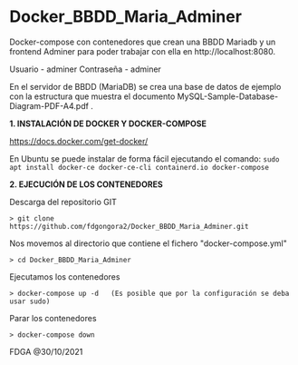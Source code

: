 # Docker_BBDD_Maria_Adminer
Docker-compose con contenedores que crean una BBDD Mariadb y un frontend Adminer para poder trabajar con ella en http://localhost:8080. 

   Usuario - adminer
   Contraseña - adminer

En el servidor de BBDD (MariaDB) se crea una base de datos de ejemplo con la estructura que muestra el documento MySQL-Sample-Database-Diagram-PDF-A4.pdf .

**1. INSTALACIÓN DE DOCKER Y DOCKER-COMPOSE**

https://docs.docker.com/get-docker/

En Ubuntu se puede instalar de forma fácil ejecutando el comando:
``
    sudo apt install docker-ce docker-ce-cli containerd.io docker-compose
``

**2. EJECUCIÓN DE LOS CONTENEDORES**

Descarga del repositorio GIT

    > git clone https://github.com/fdgongora2/Docker_BBDD_Maria_Adminer.git

Nos movemos al directorio que contiene el fichero "docker-compose.yml"

    > cd Docker_BBDD_Maria_Adminer

Ejecutamos los contenedores

    > docker-compose up -d   (Es posible que por la configuración se deba usar sudo)

Parar los contenedores 

    > docker-compose down

FDGA @30/10/2021